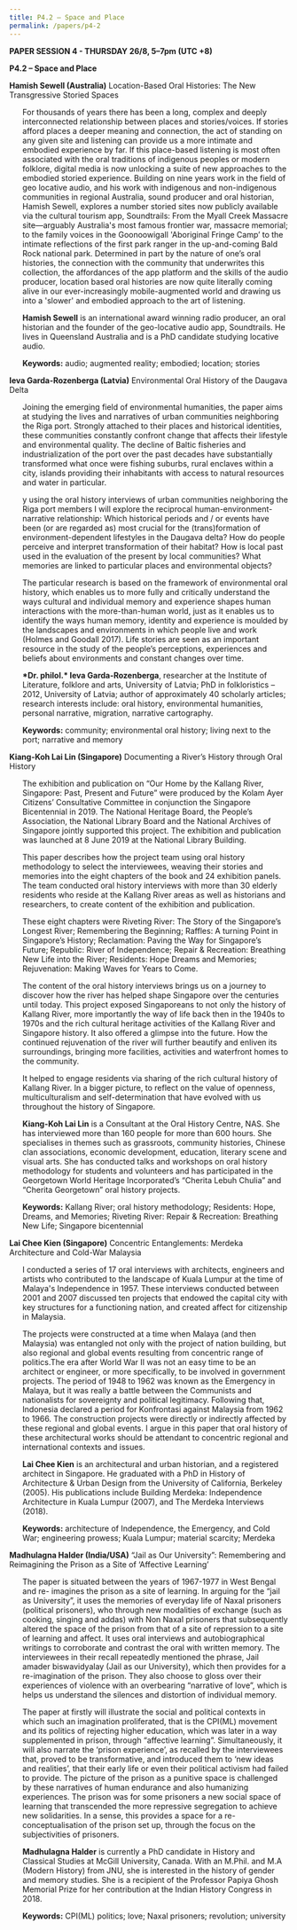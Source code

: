 ```yaml
---
title: P4.2 – Space and Place
permalink: /papers/p4-2
---
```

<b>PAPER SESSION 4 - THURSDAY 26/8, 5–7pm (UTC +8)</b>
	
<b>P4.2 – Space and Place</b>

<b>Hamish Sewell (Australia)</b> Location-Based Oral Histories: The New Transgressive Storied Spaces

<ul>For thousands of years there has been a long, complex and deeply interconnected relationship between places and stories/voices. If stories afford places a deeper meaning and connection, the act of standing on any given site and listening can provide us a more intimate and embodied experience by far. If this place-based listening is most often associated with the oral traditions of indigenous peoples or modern folklore, digital media is now unlocking a suite of new approaches to the embodied storied experience. Building on nine years work in the field of geo locative audio, and his work with indigenous and non-indigenous communities in regional Australia, sound producer and oral historian, Hamish Sewell, explores a number storied sites now publicly available via the cultural tourism app, Soundtrails: From the Myall Creek Massacre site—arguably Australia's most famous frontier war, massacre memorial; to the family voices in the Goonoowigall 'Aboriginal Fringe Camp’ to the intimate reflections of the first park ranger in the up-and-coming Bald Rock national park. Determined in part by the nature of one’s oral histories, the connection with the community that underwrites this collection, the affordances of the app platform and the skills of the audio producer, location based oral histories are now quite literally coming alive in our ever-increasingly mobile-augmented world and drawing us into a 'slower' and embodied approach to the art of listening.</ul> 

<ul><b>Hamish Sewell</b> is an international award winning radio producer, an oral historian and the founder of the geo-locative audio app, Soundtrails. He lives in Queensland Australia and is a PhD candidate studying locative audio.</ul>

<ul><b>Keywords:</b> audio; augmented reality; embodied; location; stories</ul>

<b>Ieva Garda-Rozenberga (Latvia)</b> Environmental Oral History of the Daugava Delta

<ul>Joining the emerging field of environmental humanities, the paper aims at studying the lives and narratives of urban communities neighboring the Riga port. Strongly attached to their places and historical identities, these communities constantly confront change that affects their lifestyle and environmental quality. The decline of Baltic fisheries and industrialization of the port over the past decades have substantially transformed what once were fishing suburbs, rural enclaves within a city, islands providing their inhabitants with access to natural resources and water in particular.</ul> 

<ul>y using the oral history interviews of urban communities neighboring the Riga port members I will explore the reciprocal human-environment-narrative relationship: Which historical periods and / or events have been (or are regarded as) most crucial for the (trans)formation of environment-dependent lifestyles in the Daugava delta? How do people perceive and interpret transformation of their habitat? How is local past used in the evaluation of the present by local communities? What memories are linked to 
particular places and environmental objects? </ul>

<ul>The particular research is based on the framework of environmental oral history, which enables us to more fully and critically understand the ways cultural and individual memory and experience shapes human interactions with the more-than-human world, just as it enables us to identify the ways human memory, identity and experience is moulded by the landscapes and environments in which people live and work (Holmes and Goodall 2017). Life stories are seen as an important resource in the study of the people’s perceptions, experiences and beliefs about environments and constant changes over time. </ul>

<ul><b>*Dr. philol.* Ieva Garda-Rozenberga</b>, researcher at the Institute of Literature, folklore and arts, University of Latvia; PhD in folkloristics – 2012, University of Latvia; author of approximately 40 scholarly articles; research interests include: oral history, environmental humanities, personal narrative, migration, narrative cartography.</ul>

<ul><b>Keywords:</b> community; environmental oral history; living next to the port; narrative and memory</ul>

<b>Kiang-Koh Lai Lin (Singapore)</b> Documenting a River’s History through Oral History

<ul>The exhibition and publication on “Our Home by the Kallang River, Singapore: Past, Present and Future” were produced by the Kolam Ayer Citizens’ Consultative Committee in conjunction the Singapore Bicentennial in 2019. The National Heritage Board, the People’s Association, the National Library Board and the National Archives of Singapore jointly supported this project. The exhibition and publication was launched at 8 June 2019 at the National Library Building.</ul>

<ul>This paper describes how the project team using oral history methodology to select the interviewees, weaving their stories and memories into the eight chapters of the book and 24 exhibition panels. The team conducted oral history interviews with more than 30 elderly residents who reside at the Kallang River areas as well as historians and researchers, to create content of the exhibition and publication. </ul>

<ul>These eight chapters were Riveting River: The Story of the Singapore’s Longest River; Remembering the Beginning; Raffles: A turning Point in Singapore’s History; Reclamation: Paving the Way for Singapore’s Future; Republic: River of Independence; Repair & Recreation: Breathing New Life into the River; Residents: Hope Dreams and Memories; Rejuvenation: Making Waves for Years to Come.</ul>

<ul>The content of the oral history interviews brings us on a journey to discover how the river has helped shape Singapore over the centuries until today. This project exposed Singaporeans to not only the history of Kallang River, more importantly the way of life back then in the 1940s to 1970s and the rich cultural heritage activities of the Kallang River and Singapore history. It also offered a glimpse into the future. How the continued rejuvenation of the river will further beautify and enliven its surroundings, bringing more facilities, activities and waterfront homes to the community.</ul>

<ul>It helped to engage residents via sharing of the rich cultural history of Kallang River. In a bigger picture, to reflect on the value of openness, multiculturalism and self-determination that have evolved with us throughout the history of Singapore.</ul>

<ul><b>Kiang-Koh Lai Lin</b> is a Consultant at the Oral History Centre, NAS. She has interviewed more than 160 people for more than 600 hours. She specialises in themes such as grassroots, community histories, Chinese clan associations, economic development, education, literary scene and visual arts. She has conducted talks and workshops on oral history methodology for students and volunteers and has participated in the Georgetown World Heritage Incorporated’s “Cherita Lebuh Chulia” and “Cherita Georgetown” oral history projects.</ul> 

<ul><b>Keywords:</b> Kallang River; oral history methodology; Residents: Hope, Dreams, and Memories; Riveting River: Repair & Recreation: Breathing New Life; Singapore bicentennial</ul>

<b>Lai Chee Kien (Singapore)</b> Concentric Entanglements: Merdeka Architecture and Cold-War Malaysia

<ul>I conducted a series of 17 oral interviews with architects, engineers and artists who contributed to the landscape of Kuala Lumpur at the time of Malaya's Independence in 1957. These interviews conducted between 2001 and 2007 discussed ten projects that endowed the capital city with key structures for a functioning nation, and created affect for citizenship in Malaysia.</ul>

<ul>The projects were constructed at a time when Malaya (and then Malaysia) was entangled not only with the project of nation building, but also regional and global events resulting from concentric range of politics.The era after World War II was not an easy time to be an architect or engineer, or more specifically, to be involved in government projects. The period of 1948 to 1962 was known as the Emergency in Malaya, but it was really a battle between the Communists and nationalists for sovereignty and political legitimacy. Following that, Indonesia declared a period for Konfrontasi against Malaysia from 1962 to 1966. The construction projects were directly or indirectly affected by these regional and global events. I argue in this paper that oral history of these architectural works should be attendant to concentric regional and international contexts and issues.</ul>

<ul><b>Lai Chee Kien</b> is an architectural and urban historian, and a registered architect in Singapore. He graduated with a PhD in History of Architecture & Urban Design from the University of California, Berkeley (2005). His publications include Building Merdeka: Independence Architecture in Kuala Lumpur (2007), and The Merdeka Interviews (2018).</ul>

<ul><b>Keywords:</b> architecture of Independence, the Emergency, and Cold War; engineering prowess; Kuala Lumpur; material scarcity; Merdeka</ul>

<b>Madhulagna Halder (India/USA)</b> “Jail as Our University”: Remembering and Reimagining the Prison as a Site of ‘Affective Learning’

<ul>The paper is situated between the years of 1967-1977 in West Bengal and re- imagines the prison as a site of learning. In arguing for the “jail as University”, it uses the memories of everyday life of Naxal prisoners (political prisoners), who through new modalities of exchange (such as cooking, singing and addas) with Non Naxal prisoners that subsequently altered the space of the prison from that of a site of repression to a site of learning and affect. It uses oral interviews and autobiographical writings to corroborate and contrast the oral with written memory. The interviewees in their recall repeatedly mentioned the phrase, Jail amader biswavidyalay (Jail as our University), which then provides for a re-imagination of the prison. They also choose to gloss over their experiences of violence with an overbearing “narrative of love”, which is helps us understand the silences and distortion of individual memory.</ul> 

<ul>The paper at firstly will illustrate the social and political contexts in which such an imagination proliferated, that is the CPI(ML) movement and its politics of rejecting higher education, which was later in a way supplemented in prison, through “affective learning”. Simultaneously, it will also narrate the ‘prison experience’, as recalled by the interviewees that, proved to be transformative, and introduced them to ‘new ideas and realities’, that their early life or even their political activism had failed to provide. The picture of the prison as a punitive space is challenged by these narratives of human endurance and also humanizing experiences.  The prison was for some prisoners a new social space of learning that transcended the more repressive segregation to achieve new solidarities. In a sense, this provides a space for a re-conceptualisation of the prison set up, through the focus on the subjectivities of prisoners.</ul>

<ul><b>Madhulagna Halder</b> is currently a PhD candidate in History and Classical Studies at McGill University, Canada.  With an M.Phil. and M.A (Modern History) from JNU, she is interested in the history of gender and memory studies.  She is a recipient of the Professor Papiya Ghosh Memorial Prize for her contribution at the Indian History Congress in 2018.</ul>

<ul><b>Keywords:</b> CPI(ML) politics; love; Naxal prisoners; revolution; university</ul>
